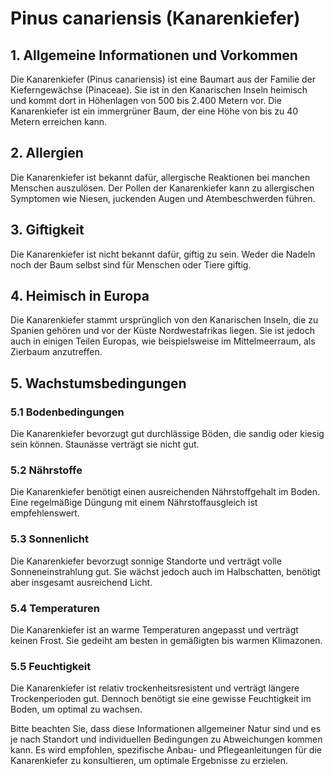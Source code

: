 # Pinus canariensis (Kanarenkiefer)

## 1. Allgemeine Informationen und Vorkommen
Die Kanarenkiefer (Pinus canariensis) ist eine Baumart aus der Familie der Kieferngewächse (Pinaceae). Sie ist in den Kanarischen Inseln heimisch und kommt dort in Höhenlagen von 500 bis 2.400 Metern vor. Die Kanarenkiefer ist ein immergrüner Baum, der eine Höhe von bis zu 40 Metern erreichen kann.

## 2. Allergien
Die Kanarenkiefer ist bekannt dafür, allergische Reaktionen bei manchen Menschen auszulösen. Der Pollen der Kanarenkiefer kann zu allergischen Symptomen wie Niesen, juckenden Augen und Atembeschwerden führen.

## 3. Giftigkeit
Die Kanarenkiefer ist nicht bekannt dafür, giftig zu sein. Weder die Nadeln noch der Baum selbst sind für Menschen oder Tiere giftig.

## 4. Heimisch in Europa
Die Kanarenkiefer stammt ursprünglich von den Kanarischen Inseln, die zu Spanien gehören und vor der Küste Nordwestafrikas liegen. Sie ist jedoch auch in einigen Teilen Europas, wie beispielsweise im Mittelmeerraum, als Zierbaum anzutreffen.

## 5. Wachstumsbedingungen
### 5.1 Bodenbedingungen
Die Kanarenkiefer bevorzugt gut durchlässige Böden, die sandig oder kiesig sein können. Staunässe verträgt sie nicht gut.

### 5.2 Nährstoffe
Die Kanarenkiefer benötigt einen ausreichenden Nährstoffgehalt im Boden. Eine regelmäßige Düngung mit einem Nährstoffausgleich ist empfehlenswert.

### 5.3 Sonnenlicht
Die Kanarenkiefer bevorzugt sonnige Standorte und verträgt volle Sonneneinstrahlung gut. Sie wächst jedoch auch im Halbschatten, benötigt aber insgesamt ausreichend Licht.

### 5.4 Temperaturen
Die Kanarenkiefer ist an warme Temperaturen angepasst und verträgt keinen Frost. Sie gedeiht am besten in gemäßigten bis warmen Klimazonen.

### 5.5 Feuchtigkeit
Die Kanarenkiefer ist relativ trockenheitsresistent und verträgt längere Trockenperioden gut. Dennoch benötigt sie eine gewisse Feuchtigkeit im Boden, um optimal zu wachsen.

Bitte beachten Sie, dass diese Informationen allgemeiner Natur sind und es je nach Standort und individuellen Bedingungen zu Abweichungen kommen kann. Es wird empfohlen, spezifische Anbau- und Pflegeanleitungen für die Kanarenkiefer zu konsultieren, um optimale Ergebnisse zu erzielen.
